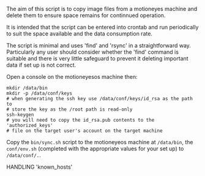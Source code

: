 The aim of this script is to copy image files from a motioneyes machine and delete them to ensure space remains for continnued operation.

It is intended that the script can be entered into crontab and run periodically to suit the space available and the data consumption rate.

The script is minimal and uses 'find' and 'rsync' in a straightforward way.  Particularly any user should consider whether the 'find' command is suitable and there is very little safeguard to prevent it deleting important data if set up is not correct.

Open a console on the motioneyesos machine then:

    mkdir /data/bin
    mkdir -p /data/conf/keys
    # when generating the ssh key use /data/conf/keys/id_rsa as the path to
    # store the key as the /root path is read-only 
    ssh-keygen
    # you will need to copy the id_rsa.pub contents to the 'authorized_keys'
    # file on the target user's account on the target machine
    
Copy the `bin/sync.sh` script to the motioneyeos machine at `/data/bin`, the `conf/env.sh` (completed with the appropriate values for your set up) to `/data/conf/.`.



HANDLING 'known_hosts'